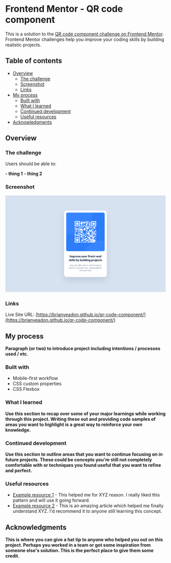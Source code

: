 # Frontend Mentor - QR code component

This is a solution to the [QR code component challenge on Frontend Mentor](https://www.frontendmentor.io/challenges/qr-code-component-iux_sIO_H). Frontend Mentor challenges help you improve your coding skills by building realistic projects.

## Table of contents

- [Overview](#overview)
  - [The challenge](#the-challenge)
  - [Screenshot](#screenshot)
  - [Links](#links)
- [My process](#my-process)
  - [Built with](#built-with)
  - [What I learned](#what-i-learned)
  - [Continued development](#continued-development)
  - [Useful resources](#useful-resources)
- [Acknowledgments](#acknowledgments)

## Overview

### The challenge

Users should be able to:

**- thing 1**
**- thing 2**

### Screenshot

![Desktop-Mobile-view](./images/screenshot-qr-code-component.png)

### Links

Live Site URL: [https://brianyeadon.github.io/qr-code-component/](https://brianyeadon.github.io/qr-code-component/)

## My process

**Paragraph (or two) to introduce project including intentions / processes used / etc.**

### Built with

- Mobile-first workflow
- CSS custom properties
- CSS Flexbox

### What I learned

**Use this section to recap over some of your major learnings while working through this project. Writing these out and providing code samples of areas you want to highlight is a great way to reinforce your own knowledge.**

### Continued development

**Use this section to outline areas that you want to continue focusing on in future projects. These could be concepts you're still not completely comfortable with or techniques you found useful that you want to refine and perfect.**

### Useful resources

- [Example resource 1](https://www.example.com) - This helped me for XYZ reason. I really liked this pattern and will use it going forward.
- [Example resource 2](https://www.example.com) - This is an amazing article which helped me finally understand XYZ. I'd recommend it to anyone still learning this concept.

## Acknowledgments

**This is where you can give a hat tip to anyone who helped you out on this project. Perhaps you worked in a team or got some inspiration from someone else's solution. This is the perfect place to give them some credit.**

